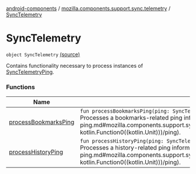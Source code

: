 [android-components](../../index.md) / [mozilla.components.support.sync.telemetry](../index.md) / [SyncTelemetry](./index.md)

# SyncTelemetry

`object SyncTelemetry` [(source)](https://github.com/mozilla-mobile/android-components/blob/master/components/support/sync-telemetry/src/main/java/mozilla/components/support/sync/telemetry/SyncTelemetry.kt#L21)

Contains functionality necessary to process instances of [SyncTelemetryPing](#).

### Functions

| Name | Summary |
|---|---|
| [processBookmarksPing](process-bookmarks-ping.md) | `fun processBookmarksPing(ping: SyncTelemetryPing, sendPing: () -> `[`Unit`](https://kotlinlang.org/api/latest/jvm/stdlib/kotlin/-unit/index.html)` = { Pings.bookmarksSync.send() }): `[`Boolean`](https://kotlinlang.org/api/latest/jvm/stdlib/kotlin/-boolean/index.html)<br>Processes a bookmarks-related ping information from the [ping](process-bookmarks-ping.md#mozilla.components.support.sync.telemetry.SyncTelemetry$processBookmarksPing(mozilla.appservices.sync15.SyncTelemetryPing, kotlin.Function0((kotlin.Unit)))/ping). |
| [processHistoryPing](process-history-ping.md) | `fun processHistoryPing(ping: SyncTelemetryPing, sendPing: () -> `[`Unit`](https://kotlinlang.org/api/latest/jvm/stdlib/kotlin/-unit/index.html)` = { Pings.historySync.send() }): `[`Boolean`](https://kotlinlang.org/api/latest/jvm/stdlib/kotlin/-boolean/index.html)<br>Processes a history-related ping information from the [ping](process-history-ping.md#mozilla.components.support.sync.telemetry.SyncTelemetry$processHistoryPing(mozilla.appservices.sync15.SyncTelemetryPing, kotlin.Function0((kotlin.Unit)))/ping). |
